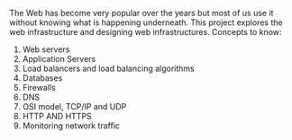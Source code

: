 The Web has become very popular over the years but most of us use it without knowing what is happening underneath.
This project explores the web infrastructure and designing  web infrastructures.
Concepts to know: 
1. Web servers
2. Application Servers
3. Load balancers and load balancing algorithms
4. Databases
5. Firewalls
6. DNS
7. OSI model, TCP/IP and UDP
8. HTTP AND HTTPS
9. Monitoring network traffic
